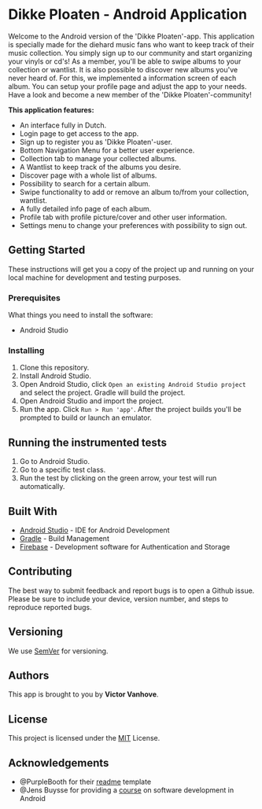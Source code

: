 # Dikke Ploaten - Android Application

Welcome to the Android version of the 'Dikke Ploaten'-app. This application is specially made for the diehard music fans who want to keep track of their music collection. You simply sign up to our community and start organizing your vinyls or cd's! As a member, you'll be able to swipe albums to your collection or wantlist. It is also possible to discover new albums you've never heard of. For this, we implemented a information screen of each album. You can setup your profile page and adjust the app to your needs. Have a look and become a new member of the 'Dikke Ploaten'-community!

__This application features:__
* An interface fully in Dutch.
* Login page to get access to the app.
* Sign up to register you as 'Dikke Ploaten'-user.
* Bottom Navigation Menu for a better user experience.
* Collection tab to manage your collected albums.
* A Wantlist to keep track of the albums you desire.
* Discover page with a whole list of albums.
* Possibility to search for a certain album.
* Swipe functionality to add or remove an album to/from your collection, wantlist.
* A fully detailed info page of each album.
* Profile tab with profile picture/cover and other user information.
* Settings menu to change your preferences with possibility to sign out.

## Getting Started

These instructions will get you a copy of the project up and running on your local machine for development and testing purposes.

### Prerequisites

What things you need to install the software:

* Android Studio

### Installing

1. Clone this repository.
2. Install Android Studio.
3. Open Android Studio, click `Open an existing Android
   Studio project` and select the project. Gradle will build the project.
3. Open Android Studio and import the project.
4. Run the app. Click `Run > Run 'app'`. After the project builds you'll be
   prompted to build or launch an emulator.
   
## Running the instrumented tests

1. Go to Android Studio.
2. Go to a specific test class.
3. Run the test by clicking on the green arrow, your test will run automatically.

## Built With

* [Android Studio](https://developer.android.com/studio) - IDE for Android Development
* [Gradle](https://gradle.org/) - Build Management
* [Firebase](https://firebase.google.com) - Development software for Authentication and Storage

## Contributing

The best way to submit feedback and report bugs is to open a Github issue.
Please be sure to include your device, version number, and
steps to reproduce reported bugs. 

## Versioning

We use [SemVer](http://semver.org/) for versioning.

## Authors

This app is brought to you by **Victor Vanhove**.

## License

This project is licensed under the [MIT](https://opensource.org/licenses/MIT) License.

## Acknowledgements

- @PurpleBooth for their [readme](https://gist.github.com/PurpleBooth/109311bb0361f32d87a2) template
- @Jens Buysse for providing a [course](https://github.com/HoGentTIN/software-development-in-Android) on software development in Android

